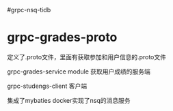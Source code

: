 #grpc-nsq-tidb

grpc-grades-proto
=================
定义了.proto文件，里面有获取参加和用户信息的.proto文件

grpc-grades-service module
获取用户成绩的服务端

grpc-studengs-client
客户端

集成了mybaties
docker实现了nsq的消息服务


